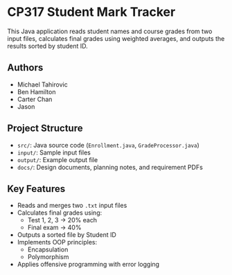 # CP317 Student Mark Tracker

This Java application reads student names and course grades from two input files, calculates final grades using weighted averages, and outputs the results sorted by student ID.

## Authors
- Michael Tahirovic
- Ben Hamilton
- Carter Chan
- Jason

## Project Structure

- `src/`: Java source code (`Enrollment.java`, `GradeProcessor.java`)
- `input/`: Sample input files
- `output/`: Example output file
- `docs/`: Design documents, planning notes, and requirement PDFs

## Key Features

- Reads and merges two `.txt` input files
- Calculates final grades using:
  - Test 1, 2, 3 → 20% each
  - Final exam → 40%
- Outputs a sorted file by Student ID
- Implements OOP principles:
  - Encapsulation
  - Polymorphism
- Applies offensive programming with error logging

